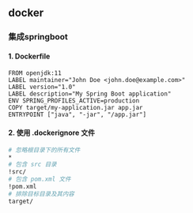 ## docker
### 集成springboot
#### 1. Dockerfile 
```shell
FROM openjdk:11
LABEL maintainer="John Doe <john.doe@example.com>"
LABEL version="1.0"
LABEL description="My Spring Boot application"
ENV SPRING_PROFILES_ACTIVE=production
COPY target/my-application.jar app.jar
ENTRYPOINT ["java", "-jar", "/app.jar"]

```
#### 2. 使用 .dockerignore 文件
```bash
# 忽略根目录下的所有文件
*
# 包含 src 目录
!src/
# 包含 pom.xml 文件
!pom.xml
# 排除目标目录及其内容
target/
```